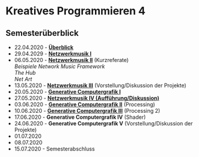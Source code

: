 # Kreatives Programmieren 4

## Semesterüberblick

* 22.04.2020 - **[Überblick](01)**
* 29.04.2029 - **[Netzwerkmusik I](02)**
* 06.05.2020 - **[Netzwerkmusik II](03)** (Kurzreferate)<br />*Beispiele Network Music Framework<br/>
The Hub<br>
Net Art*
* 13.05.2020 - **[Netzwerkmusik III](04)** (Vorstellung/Diskussion der Projekte)
* 20.05.2020 - **[Generative Computergrafik I](05)**
* 27.05.2020 - **[Netzwerkmusik IV (Aufführung/Diskussion)](06)**
* 03.06.2020 - **[Generative Computergrafik II](07)** (Processing)
* 10.06.2020 - **[Generative Computergrafik III](08)** (Processing 2)
* 17.06.2020 - **Generative Computergrafik IV** (Shader)
* 24.06.2020 - **Generative Computergrafik V** (Vorstellung/Diskussion der Projekte)
* 01.07.2020
* 08.07.2020
* 15.07.2020 - Semesterabschluss